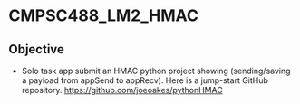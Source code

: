 # CMPSC488_LM2_HMAC

## Objective
- Solo task app submit an HMAC python project showing (sending/saving a payload from appSend to appRecv). Here is a jump-start GitHub repository. https://github.com/joeoakes/pythonHMAC
